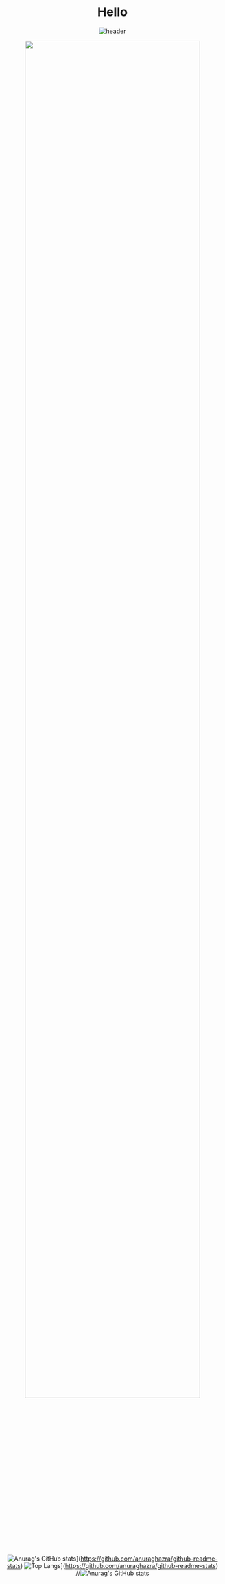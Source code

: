 <div align = "center">
 <h1>Hello</h1>
 
![header](https://capsule-render.vercel.app/api?type=Wave&color=000000&height=300&section=header&text=Gone%20&fontSize=80&animation=twinkling&fontColor=ffffff&stroke=8A8988&strokeWidth=3)

<img width="90%" src= "https://user-images.githubusercontent.com/71643183/216723571-06c59f4f-c771-4b95-a9c5-0e962ee5b027.jpg">


![Anurag's GitHub stats](https://github-readme-stats.vercel.app/api?username=lego404)](https://github.com/anuraghazra/github-readme-stats)
![Top Langs](https://github-readme-stats.vercel.app/api/top-langs/?username=lego404)](https://github.com/anuraghazra/github-readme-stats)
//![Anurag's GitHub stats](https://github-readme-stats.vercel.app/api?username=anuraghazra&show_icons=true&bg_color=00000000)
</div>

<!--
**lego404/lego404** is a ✨ _special_ ✨ repository because its `README.md` (this file) appears on your GitHub profile.

Here are some ideas to get you started:

- 🔭 I’m currently working on ...
- 🌱 I’m currently learning ...
- 👯 I’m looking to collaborate on ...
- 🤔 I’m looking for help with ...
- 💬 Ask me about ...
- 📫 How to reach me: ...
- 😄 Pronouns: ...
- ⚡ Fun fact: ...
-->
